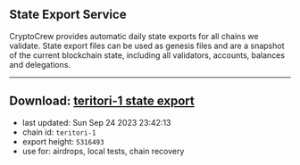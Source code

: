 ## State Export Service
CryptoCrew provides automatic daily state exports for all chains we validate. State export files can be used as genesis files and are a snapshot of the current blockchain state, including all validators, accounts, balances and delegations.

---
**Download: [teritori-1 state export](https://dl.ccvalidators.com/SERVICE/teritori/teritori-1_export_5316493.json)**
---

- last updated: Sun Sep 24 2023 23:42:13
- chain id: `teritori-1`
- export height: `5316493`
- use for: airdrops, local tests, chain recovery
